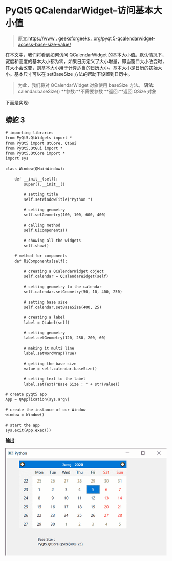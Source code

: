 # PyQt5 QCalendarWidget–访问基本大小值

> 原文:[https://www . geeksforgeeks . org/pyqt 5-qcalendarwidget-access-base-size-value/](https://www.geeksforgeeks.org/pyqt5-qcalendarwidget-accessing-base-size-value/)

在本文中，我们将看到如何访问 QCalendarWidget 的基本大小值。默认情况下，宽度和高度的基本大小都为零，如果日历定义了大小增量，即当窗口大小改变时，其大小会改变，则基本大小用于计算适当的日历大小。基本大小是日历的初始大小。基本尺寸可以在 setBaseSize 方法的帮助下设置到日历中。

> 为此，我们将对 QCalendarWidget 对象使用 baseSize 方法。
> **语法:** calendar.baseSize()
> **参数:**不需要参数
> **返回:**返回 QSize 对象

下面是实现:

## 蟒蛇 3

```
# importing libraries
from PyQt5.QtWidgets import *
from PyQt5 import QtCore, QtGui
from PyQt5.QtGui import *
from PyQt5.QtCore import *
import sys

class Window(QMainWindow):

    def __init__(self):
        super().__init__()

        # setting title
        self.setWindowTitle("Python ")

        # setting geometry
        self.setGeometry(100, 100, 600, 400)

        # calling method
        self.UiComponents()

        # showing all the widgets
        self.show()

    # method for components
    def UiComponents(self):

        # creating a QCalendarWidget object
        self.calendar = QCalendarWidget(self)

        # setting geometry to the calendar
        self.calendar.setGeometry(50, 10, 400, 250)

        # setting base size
        self.calendar.setBaseSize(400, 25)

        # creating a label
        label = QLabel(self)

        # setting geometry
        label.setGeometry(120, 280, 200, 60)

        # making it multi line
        label.setWordWrap(True)

        # getting the base size
        value = self.calendar.baseSize()

        # setting text to the label
        label.setText("Base Size : " + str(value))

# create pyqt5 app
App = QApplication(sys.argv)

# create the instance of our Window
window = Window()

# start the app
sys.exit(App.exec())
```

**输出:**

![](img/76b0755cda9c2667d78a07c9c1384aa1.png)